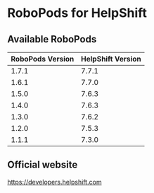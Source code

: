 # RoboPods for HelpShift

## Available RoboPods

| RoboPods Version  | HelpShift Version |
|-------------------|-------------------|
| 1.7.1             | 7.7.1             |
| 1.6.1             | 7.7.0             |
| 1.5.0             | 7.6.3             |
| 1.4.0             | 7.6.3             |
| 1.3.0             | 7.6.2             |
| 1.2.0             | 7.5.3             |
| 1.1.1             | 7.3.0             |

## Official website

https://developers.helpshift.com
